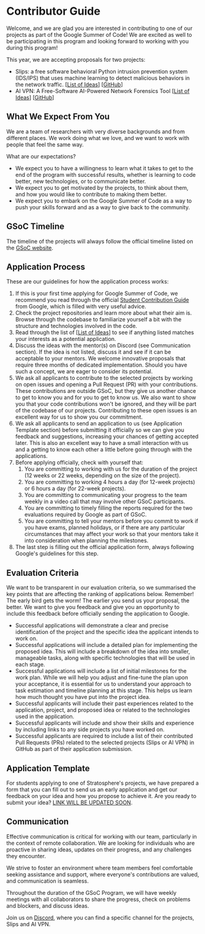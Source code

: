 # Contributor Guide
Welcome, and we are glad you are interested in contributing to one of our projects as part of the Google Summer of Code! We are excited as well to be participating in this program and looking forward to working with you during this program! 

This year, we are accepting proposals for two projects:
- Slips: a free software behavioral Python intrusion prevention system (IDS/IPS) that uses machine learning to detect malicious behaviors in the network traffic. [[List of Ideas](list_of_ideas.md)] [[GitHub](https://github.com/stratosphereips/StratosphereLinuxIPS)]
- AI VPN: A Free-Software AI-Powered Network Forensics Tool [[List of Ideas](list_of_ideas.md)] [[GitHub](https://github.com/stratosphereips/AIVPN)]

## What We Expect From You
We are a team of researchers with very diverse backgrounds and from different places. We work doing what we love, and we want to work with people that feel the same way.

What are our expectations?
- We expect you to have a willingness to learn what it takes to get to the end of the program with successful results, whether is learning to code better, new technologies, or to communicate better.
- We expect you to get motivated by the projects, to think about them, and how you would like to contribute to making them better.
- We expect you to embark on the Google Summer of Code as a way to push your skills forward and as a way to give back to the community.

## GSoC Timeline
The timeline of the projects will always follow the official timeline listed on the [GSoC website](https://developers.google.com/open-source/gsoc/timeline).

## Application Process
These are our guidelines for how the application process works:
1. If this is your first time applying for Google Summer of Code, we recommend you read through the official [Student Contribution Guide](https://google.github.io/gsocguides/student/) from Google, which is filled with very useful advice.
2. Check the project repositories and learn more about what their aim is. Browse through the codebase to familiarize yourself a bit with the structure and technologies involved in the code.
3. Read through the list of [[List of Ideas](list_of_ideas.md)] to see if anything listed matches your interests as a potential application.
4. Discuss the ideas with the mentor(s) on Discord (see Communication section). If the idea is not listed, discuss it and see if it can be acceptable to your mentors. We welcome innovative proposals that require three months of dedicated implementation. Should you have such a concept, we are eager to consider its potential.
5. We ask all applicants to contribute to the selected projects by working on open issues and opening a Pull Request (PR) with your contributions. These contributions are outside GSoC, but they give us another chance to get to know you and for you to get to know us. We also want to show you that your code contributions won't be ignored, and they will be part of the codebase of our projects. Contributing to these open issues is an excellent way for us to show you our commitment.
6. We ask all applicants to send an application to us (see Application Template section) before submitting it officially so we can give you feedback and suggestions, increasing your chances of getting accepted later. This is also an excellent way to have a small interaction with us and a getting to know each other a little before going through with the applications.
7. Before applying officially, check with yourself that:
    1. You are committing to working with us for the duration of the project (12 weeks or 22 weeks, depending on the size of the project). 
    2. You are committing to working 4 hours a day (for 12-week projects) or 6 hours a day (for 22-week projects).
    3. You are committing to communicating your progress to the team weekly in a video call that may involve other GSoC participants.
    4. You are committing to timely filling the reports required for the two evaluations required by Google as part of GSoC.
    5. You are committing to tell your mentors before you commit to work if you have exams, planned holidays, or if there are any particular circumstances that may affect your work so that your mentors take it into consideration when planning the milestones.
8. The last step is filling out the official application form, always following Google's guidelines for this step.

## Evaluation Criteria
We want to be transparent in our evaluation criteria, so we summarised the key points that are affecting the ranking of applications below. Remember! The early bird gets the worm! The earlier you send us your proposal, the better. We want to give you feedback and give you an opportunity to include this feedback before officially sending the application to Google. 

- Successful applications will demonstrate a clear and precise identification of the project and the specific idea the applicant intends to work on.
- Successful applications will include a detailed plan for implementing the proposed idea. This will include a breakdown of the idea into smaller, manageable tasks, along with specific technologies that will be used in each stage.
- Successful applications will include a list of initial milestones for the work plan. While we will help you adjust and fine-tune the plan upon your acceptance, it is essential for us to understand your approach to task estimation and timeline planning at this stage. This helps us learn how much thought you have put into the project idea.
- Successful applicants will include their past experiences related to the application, project, and proposed idea or related to the technologies used in the application.
- Successful applicants will include and show their skills and experience by including links to any side projects you have worked on. 
- Successful applicants are required to include a list of their contributed Pull Requests (PRs) related to the selected projects (Slips or AI VPN) in GitHub as part of their application submission.

## Application Template
For students applying to one of Stratosphere's projects, we have prepared a form that you can fill out to send us an early application and get our feedback on your idea and how you propose to achieve it. Are you ready to submit your idea? [LINK WILL BE UPDATED SOON]().

## Communication
Effective communication is critical for working with our team, particularly in the context of remote collaboration. We are looking for individuals who are proactive in sharing ideas, updates on their progress, and any challenges they encounter. 

We strive to foster an environment where team members feel comfortable seeking assistance and support, where everyone's contributions are valued, and communication is seamless.

Throughout the duration of the GSoC Program, we will have weekly meetings with all collaborators to share the progress, check on problems and blockers, and discuss ideas.

Join us on [Discord](https://discord.gg/zu5HwMFy5C), where you can find a specific channel for the projects, Slips and AI VPN.

